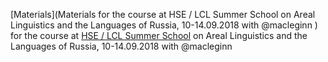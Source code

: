 [Materials](Materials for the course at HSE / LCL Summer School on Areal Linguistics and the Languages of Russia, 10-14.09.2018 with @macleginn ) for the course at [HSE / LCL Summer School](https://ling.hse.ru/indling) on Areal Linguistics and the Languages of Russia, 10-14.09.2018 with @macleginn 
